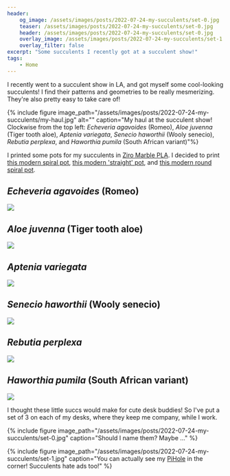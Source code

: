 ```yaml
---
header:
    og_image: /assets/images/posts/2022-07-24-my-succulents/set-0.jpg
    teaser: /assets/images/posts/2022-07-24-my-succulents/set-0.jpg
    header: /assets/images/posts/2022-07-24-my-succulents/set-0.jpg
    overlay_image: /assets/images/posts/2022-07-24-my-succulents/set-1.jpg
    overlay_filter: false
excerpt: "Some succulents I recently got at a succulent show!"
tags: 
    - Home
---
```

I recently went to a succulent show in LA, and got myself some cool-looking succulents! I find their patterns and geometries to be really mesmerizing. They're also pretty easy to take care of! 

{% include figure image_path="/assets/images/posts/2022-07-24-my-succulents/my-haul.jpg" alt="" caption="My haul at the succulent show! Clockwise from the top left: _Echeveria agavoides_ (Romeo), _Aloe juvenna_ (Tiger tooth aloe), _Aptenia variegata_, _Senecio haworthii_ (Wooly senecio), _Rebutia perplexa_, and _Haworthia pumila_ (South African variant)"%}

I printed some pots for my succulents in [Ziro Marble PLA](https://www.amazon.com/ZIRO-Printer-Filament-1-75mm-Marble/dp/B01IIAC2MW/ref=asc_df_B01IIAC2MW/?tag=hyprod-20&linkCode=df0&hvadid=312157487430&hvpos=&hvnetw=g&hvrand=1766948271833383869&hvpone=&hvptwo=&hvqmt=&hvdev=c&hvdvcmdl=&hvlocint=&hvlocphy=9031121&hvtargid=pla-375824825736&psc=1). I decided to print [this modern spiral pot](https://www.printables.com/model/225251-modern-spiral-planter), [this modern 'straight' pot](https://www.printables.com/model/201056-modern-planter), and [this modern round spiral pot](https://www.printables.com/model/202904-modern-planter-round).

## _Echeveria agavoides_ (Romeo)
![](/assets/images/posts/2022-07-24-my-succulents/e-agavoides.jpg)

## _Aloe juvenna_ (Tiger tooth aloe)
![](/assets/images/posts/2022-07-24-my-succulents/a-juvenna.jpg)

## _Aptenia variegata_
![](/assets/images/posts/2022-07-24-my-succulents/a-variegata.jpg)

## _Senecio haworthii_ (Wooly senecio)
![](/assets/images/posts/2022-07-24-my-succulents/s-haworthii.jpg)

## _Rebutia perplexa_
![](/assets/images/posts/2022-07-24-my-succulents/r-perplexa.jpg)

## _Haworthia pumila_ (South African variant)
![](/assets/images/posts/2022-07-24-my-succulents/h-pumila.jpg)

I thought these little succs would make for cute desk buddies! So I've put a set of 3 on each of my desks, where they keep me company, while I work. 

{% include figure image_path="/assets/images/posts/2022-07-24-my-succulents/set-0.jpg" caption="Should I name them? Maybe ..." %}

{% include figure image_path="/assets/images/posts/2022-07-24-my-succulents/set-1.jpg" caption="You can actually see my [PiHole](/set-up-pihole/) in the corner! Succulents hate ads too!" %}
